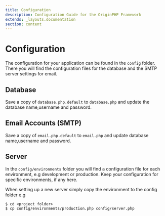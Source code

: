 ```yaml
---
title: Configuration
description: Configuration Guide for the OriginPHP Framework
extends: _layouts.documentation
section: content
---
```

# Configuration

The configuration for your application can be found in the `config` folder. There you will find the configuration files for the database and the SMTP server settings for email.

## Database

Save a copy of `database.php.default` to `database.php` and update the database name,username and password.

## Email Accounts (SMTP)

Save a copy of `email.php.default` to `email.php` and update database name,username and password.

## Server

In the `config/environments` folder you will find a configuration file for each environment, e.g development or production. Keep your configuration for specific environments, if any here.

When setting up a new server simply copy the environment to the config folder e.g

```linux
$ cd <project folder>
$ cp config/environments/production.php config/server.php
```
